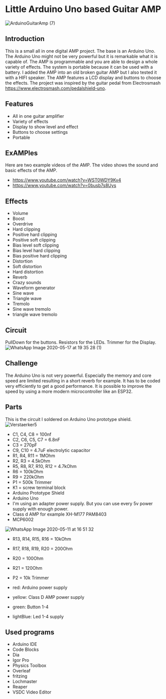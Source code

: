 # Little Arduino Uno based Guitar AMP

![ArduinoGuitarAmp (7)](https://user-images.githubusercontent.com/64489709/82821872-25408800-9ea5-11ea-9ca0-7bfcabd32c90.jpeg)

## Introduction
This is a small all in one digital AMP project. The base is an Arduino Uno. The Arduino Uno might not be very powerful but it is remarkable what it is capable of. The AMP is programmable and you are able to design a whole variety of effects. The system is portable because it can be used with a battery. I added the AMP into an old broken guitar AMP but I also tested it with a HIFI speaker. The AMP features a LCD display and buttons to choose the effects. The project was inspired by the guitar pedal from Electrosmash https://www.electrosmash.com/pedalshield-uno.

## Features
* All in one guitar amplifier
* Variety of effects
* Display to show level and effect
* Buttons to choose settings
* Portable

## ExAMPles
Here are two example videos of the AMP. The video shows the sound and basic effects of the AMP.
* https://www.youtube.com/watch?v=WST0WDY9Kv4
* https://www.youtube.com/watch?v=0busb7s8Uys

## Effects
* Volume
* Boost
* Overdrive
* Hard clipping
* Positive hard clipping
* Positive soft clipping
* Bias level soft clipping
* Bias level hard clipping
* Bias positive hard clipping
* Distortion
* Soft distortion
* Hard distortion
* Reverb
* Crazy sounds
* Waveform generator
* Sine wave
* Triangle wave
* Tremolo
* Sine wave tremolo
* triangle wave tremolo

## Circuit
PullDown for the buttons. Resistors for the LEDs. Trimmer for the Display.
![WhatsApp Image 2020-05-17 at 19 35 28 (1)](https://user-images.githubusercontent.com/64489709/82157798-e9de0200-9883-11ea-8f1e-8e1a597a70e9.jpeg)

## Challenge
The Arduino Uno is not very powerful. Especially the memory and core speed are limited resulting in a short reverb for example. It has to be coded very efficiently to get a good performance. It is possible to improve the speed by using a more modern microcontroller like an ESP32. 

## Parts
This is the circuit I soldered on Arduino Uno prototype shield.
![Verstaerker5](https://user-images.githubusercontent.com/64489709/80517029-b3981b80-8984-11ea-92c2-e7423980c42a.PNG)

* C1, C4, C8 = 100nf
* C2, C6, C5, C7 = 6.8nF
* C3 = 270pF
* C9, C10 = 4.7uF electrolytic capacitor
* R1, R4, R11 = 1MOhm
* R2, R3 = 4.5kOhm
* R5, R8, R7, R10, R12 = 4.7kOhm
* R6 = 100kOhm
* R9 = 220kOhm
* P1 = 500k Trimmer
* K1 = screw terminal block
* Arduino Prototype Shield
* Arduino Uno
* I'm using an adapter power supply. But you can use every 5v power supply with enough power.
* Class d AMP for example XH-M177 PAM8403
* MCP6002

![WhatsApp Image 2020-05-11 at 16 51 32](https://user-images.githubusercontent.com/64489709/82157760-b0a59200-9883-11ea-808b-009db763e531.jpeg)

* R13, R14, R15, R16 = 10kOhm
* R17, R18, R19, R20 = 200Ohm
* R20 = 100Ohm
* R21 = 120Ohm
* P2 = 10k Trimmer

* red: Arduino power supply
* yellow: Class D AMP power supply
* green: Button 1-4
* lightBlue: Led 1-4 supply

## Used programs

* Arduino IDE
* Code Blocks
* Dia
* Igor Pro
* Physics Toolbox
* Overleaf
* fritzing
* Lochmaster
* Reaper
* VSDC Video Editor
